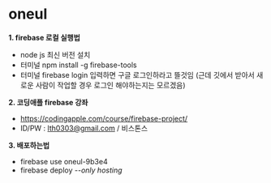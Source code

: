 # oneul
**1. firebase 로컬 실행법**
- node js 최신 버전 설치
- 터미널 npm install -g firebase-tools
- 터미널 firebase login 입력하면 구글 로그인하라고 뜰것임 (근데 깃에서 받아서 새로운 사람이 작업할 경우 로그인 해야하는지는 모르겠음)

**2. 코딩애플 firebase 강좌**
- https://codingapple.com/course/firebase-project/
- ID/PW : lth0303@gmail.com / 비스톤스

**3. 배포하는법**
- firebase use oneul-9b3e4
- firebase deploy *--only hosting*

